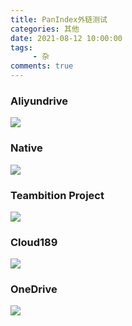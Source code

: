 ```yaml
---
title: PanIndex外链测试
categories: 其他
date: 2021-08-12 10:00:00
tags: 
     - 杂
comments: true
---
```


<!-- more -->

### Aliyundrive

![](https://t1.netrss.cf/d_4/Goose%20house%20-%20%E5%85%89%E3%82%8B%E3%81%AA%E3%82%89.jpg)

### Native

![](https://t1.netrss.cf/d_1/Reflection_of_the_Kanas_Lake_by_Wang_Jinyu.jpg)

### Teambition Project

![](https://t1.netrss.cf/d_2/Autumn_in_Kanas_by_Wang_Jinyu.jpg)

### Cloud189

![](https://t1.netrss.cf/d_3/Goose%C2%A0house%C2%A0-%C2%A0%E5%85%89%E3%82%8B%E3%81%AA%E3%82%89.jpg)

### OneDrive

![](https://t1.netrss.cf/d_4/e066ef1941c3835588f279d7120e427c117236777_752924808618652_5819014915437716928_n.jpg)
